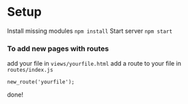 # Setup
Install missing modules
```npm install```
Start server
```npm start```

### To add new pages with routes
add your file in ```views/yourfile.html```
add a route to your file in ```routes/index.js```
```
new_route('yourfile');
```
done!
